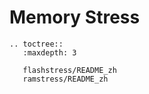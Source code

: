 # Memory Stress

```{eval-rst}
.. toctree::
   :maxdepth: 3

   flashstress/README_zh
   ramstress/README_zh

```
